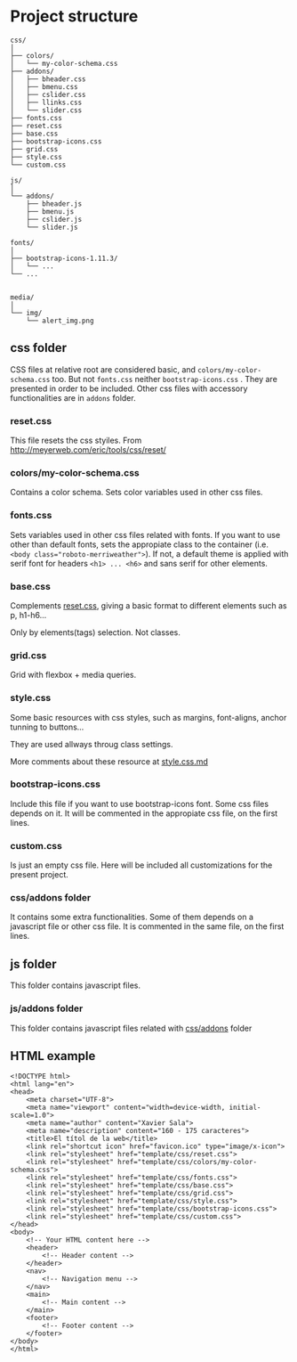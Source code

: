 # Project structure

```
css/
│
├── colors/
│   └── my-color-schema.css
├── addons/
│   ├── bheader.css
│   ├── bmenu.css
│   ├── cslider.css
│   ├── llinks.css
│   └── slider.css
├── fonts.css
├── reset.css
├── base.css
├── bootstrap-icons.css
├── grid.css
├── style.css
└── custom.css

js/
│
└── addons/
    ├── bheader.js
    ├── bmenu.js
    ├── cslider.js
    └── slider.js

fonts/
│
├── bootstrap-icons-1.11.3/
│   └── ...
└── ...


media/
│
└── img/
    └── alert_img.png

```
## css folder
CSS files at relative root are considered basic, and ```colors/my-color-schema.css``` too. But not ```fonts.css``` neither ```bootstrap-icons.css``` . They are presented in order to be included. Other css files with accessory functionalities are in ```addons``` folder.

### reset.css
This file resets the css styiles. From http://meyerweb.com/eric/tools/css/reset/ 

### colors/my-color-schema.css
Contains a color schema. Sets color variables used in other css files.

### fonts.css
Sets variables used in other css files related with fonts. If you want to use other than default fonts,
sets the appropiate class to the container (i.e. ```<body class="roboto-merriweather">```). If not, a default theme is applied with serif font for headers ```<h1> ... <h6>``` and sans serif for other elements.

### base.css
Complements [reset.css](#resetcss), giving a basic format to different elements such as p, h1-h6...

Only by elements(tags) selection. Not classes.

### grid.css
Grid with flexbox + media queries.

### style.css
Some basic resources with css styles, such as margins, font-aligns, anchor tunning to buttons...

They are used allways throug class settings.

More comments about these resource at [style.css.md](css/style.css.md)

### bootstrap-icons.css
Include this file if you want to use bootstrap-icons font. Some css files depends on it. It will be commented in the appropiate css file, on the first lines.

### custom.css
Is just an empty css file. Here will be included all customizations for the present project.

### css/addons folder
It contains some extra functionalities. Some of them depends on a javascript file or other css file. It is commented in the same file, on the first lines.

## js folder
This folder contains javascript files.
### js/addons folder
This folder contains javascript files related with [css/addons](#cssaddons-folder) folder


## HTML example
```
<!DOCTYPE html>
<html lang="en">
<head>
    <meta charset="UTF-8">
    <meta name="viewport" content="width=device-width, initial-scale=1.0">
    <meta name="author" content="Xavier Sala">
    <meta name="description" content="160 - 175 caracteres">
    <title>El títol de la web</title>
    <link rel="shortcut icon" href="favicon.ico" type="image/x-icon">
    <link rel="stylesheet" href="template/css/reset.css">
    <link rel="stylesheet" href="template/css/colors/my-color-schema.css">
    <link rel="stylesheet" href="template/css/fonts.css">
    <link rel="stylesheet" href="template/css/base.css">
    <link rel="stylesheet" href="template/css/grid.css">
    <link rel="stylesheet" href="template/css/style.css">
    <link rel="stylesheet" href="template/css/bootstrap-icons.css">
    <link rel="stylesheet" href="template/css/custom.css">
</head>
<body>
    <!-- Your HTML content here -->
    <header>
        <!-- Header content -->
    </header>
    <nav>
        <!-- Navigation menu -->
    </nav>
    <main>
        <!-- Main content -->
    </main>
    <footer>
        <!-- Footer content -->
    </footer>
</body>
</html>
```